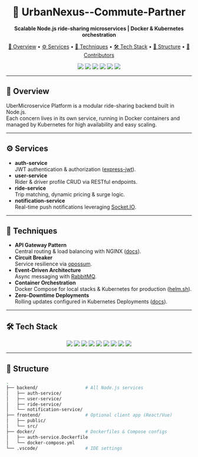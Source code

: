 <h1 align="center">🚗 UrbanNexus--Commute-Partner</h1>
<p align="center"><strong>Scalable Node.js ride-sharing microservices | Docker & Kubernetes orchestration</strong></p>

<p align="center">
  <a href="#overview">🔎 Overview</a> •  
  <a href="#services">⚙️ Services</a> •  
  <a href="#techniques">🔬 Techniques</a> •  
  <a href="#tech-stack">🛠️ Tech Stack</a> •  
  <a href="#structure">📂 Structure</a> •  
  <a href="#contributors">👥 Contributors</a>
</p>

<p align="center">
  <img src="https://img.shields.io/badge/Node.js-14%2B-green?logo=node.js&logoColor=white"/>
  <img src="https://img.shields.io/badge/Express.js-4.x-orange?logo=express&logoColor=white"/>
  <img src="https://img.shields.io/badge/Docker-20.x-blue?logo=docker&logoColor=white"/>
  <img src="https://img.shields.io/badge/Kubernetes-1.22-blue?logo=kubernetes&logoColor=white"/>
  <img src="https://img.shields.io/badge/RabbitMQ-3.9-red?logo=rabbitmq&logoColor=white"/>
  <img src="https://img.shields.io/badge/Redis-6.x-yellow?logo=redis&logoColor=white"/>
</p>

---

## 🔎 Overview

UberMicroservice Platform is a modular ride-sharing backend built in Node.js.  
Each concern lives in its own service, running in Docker containers and managed by Kubernetes for high availability and easy scaling.

---

## ⚙️ Services

- **auth-service**  
  JWT authentication & authorization ([express-jwt](https://expressjs.com/en/resources/middleware.html#expressjwt)).  
- **user-service**  
  Rider & driver profile CRUD via RESTful endpoints.  
- **ride-service**  
  Trip matching, dynamic pricing & surge logic.  
- **notification-service**  
  Real-time push notifications leveraging [Socket.IO](https://socket.io/).  

---

## 🔬 Techniques

- **API Gateway Pattern**  
  Central routing & load balancing with NGINX ([docs](https://nginx.org/en/docs/)).  
- **Circuit Breaker**  
  Service resilience via [opossum](https://nodeshift.dev/opossum/).  
- **Event-Driven Architecture**  
  Async messaging with [RabbitMQ](https://www.rabbitmq.com/).  
- **Container Orchestration**  
  Docker Compose for local stacks & Kubernetes for production ([helm.sh](https://helm.sh/)).  
- **Zero-Downtime Deployments**  
  Rolling updates configured in Kubernetes Deployments ([docs](https://kubernetes.io/docs/concepts/workloads/controllers/deployment/)).  

---

## 🛠️ Tech Stack

<p align="center">
  <img src="https://img.shields.io/badge/JavaScript-ES6%2B-yellow?logo=javascript&logoColor=white"/>
  <img src="https://img.shields.io/badge/Node.js-14%2B-green?logo=node.js&logoColor=white"/>
  <img src="https://img.shields.io/badge/Express-4.x-lightgrey?logo=express&logoColor=black"/>
  <img src="https://img.shields.io/badge/Docker-20.x-blue?logo=docker&logoColor=white"/>
  <img src="https://img.shields.io/badge/Kubernetes-1.22-blue?logo=kubernetes&logoColor=white"/>
  <img src="https://img.shields.io/badge/RabbitMQ-3.9-red?logo=rabbitmq&logoColor=white"/>
  <img src="https://img.shields.io/badge/Redis-6.x-yellow?logo=redis&logoColor=white"/>
  <img src="https://img.shields.io/badge/MongoDB-4.4-green?logo=mongodb&logoColor=white"/>
  <img src="https://img.shields.io/badge/Swagger-UI-blue?logo=swagger&logoColor=white"/>
</p>

---

## 📂 Structure

```bash
.
├── backend/                  # All Node.js services
│   ├── auth-service/
│   ├── user-service/
│   ├── ride-service/
│   └── notification-service/
├── frontend/                 # Optional client app (React/Vue)
│   ├── public/
│   └── src/
├── docker/                   # Dockerfiles & Compose configs
│   ├── auth-service.Dockerfile
│   └── docker-compose.yml
└── .vscode/                  # IDE settings
